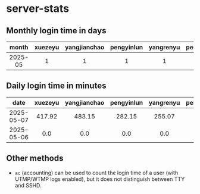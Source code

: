 # server-stats

<!-- 
  NOTE: If you need to modify the section name of this table, 
  you must also update the corresponding Python file to maintain consistency.
-->
## Monthly login time in days
|  month  | xuezeyu | yangjianchao | pengyinlun | yangrenyu | pengbenkang | shenjunzhong | chendong |
|:-------:|:-------:|:------------:|:----------:|:---------:|:-----------:|:------------:|:--------:|
| 2025-05 |    1    |      1       |     1      |     1     |      1      |      1       |    1     |

<!-- 
  NOTE: If you need to modify the section name of this table, 
  you must also update the corresponding Python file to maintain consistency.
-->
## Daily login time in minutes
|    date    | xuezeyu | yangjianchao | pengyinlun | yangrenyu | pengbenkang | shenjunzhong | chendong |
|:----------:|:-------:|:------------:|:----------:|:---------:|:-----------:|:------------:|:--------:|
| 2025-05-07 |  417.92 |    483.15    |   282.15   |   255.07  |     5.88    |     0.68     |   5.48   |
| 2025-05-06 |   0.0   |     0.0      |    0.0     |    0.0    |     0.0     |     0.0      |   0.0    |

## Other methods
- `ac` (accounting) can be used to count the login time of a user (with UTMP/WTMP logs enabled), but it does not distinguish between TTY and SSHD.
